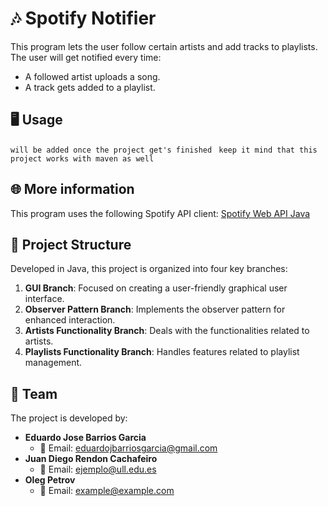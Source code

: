 # 🎶 Spotify Notifier

This program lets the user follow certain artists and add tracks to playlists. The user will get notified every time:
- A followed artist uploads a song.
- A track gets added to a playlist.

## 🖥️ Usage

```will be added once the project get's finished```
``` keep it mind that this project works with maven as well```

## 🌐 More information

This program uses the following Spotify API client: [Spotify Web API Java](https://github.com/spotify-web-api-java/spotify-web-api-java/tree/master)

## 🚀 Project Structure

Developed in Java, this project is organized into four key branches:
1. **GUI Branch**: Focused on creating a user-friendly graphical user interface.
2. **Observer Pattern Branch**: Implements the observer pattern for enhanced interaction.
3. **Artists Functionality Branch**: Deals with the functionalities related to artists.
4. **Playlists Functionality Branch**: Handles features related to playlist management.

## 👥 Team

The project is developed by:

- **Eduardo Jose Barrios Garcia**
  - 📧 Email: [eduardojbarriosgarcia@gmail.com](mailto:eduardojbarriosgarcia@gmail.com)
- **Juan Diego Rendon Cachafeiro**
  - 📧 Email: [ejemplo@ull.edu.es](mailto:ejemplo@ull.edu.es)
- **Oleg Petrov**
  - 📧 Email: [example@example.com](mailto:example@example.com)
